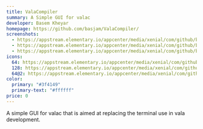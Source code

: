 ```yaml
---
title: ValaCompiler
summary: A Simple GUI for valac
developer: Basem Kheyar
homepage: https://github.com/basjam/ValaCompiler/
screenshots:
  - https://appstream.elementary.io/appcenter/media/xenial/com/github/basjam.valacompiler.desktop/FDCE3192C82635E815CDFB5DE05A9A6A/screenshots/image-1_orig.png
  - https://appstream.elementary.io/appcenter/media/xenial/com/github/basjam.valacompiler.desktop/FDCE3192C82635E815CDFB5DE05A9A6A/screenshots/image-2_orig.png
  - https://appstream.elementary.io/appcenter/media/xenial/com/github/basjam.valacompiler.desktop/FDCE3192C82635E815CDFB5DE05A9A6A/screenshots/image-3_orig.png
icons:
  64: https://appstream.elementary.io/appcenter/media/xenial/com/github/basjam.valacompiler.desktop/FDCE3192C82635E815CDFB5DE05A9A6A/icons/64x64/com.github.basjam.valacompiler_com.github.basjam.valacompiler.png
  128: https://appstream.elementary.io/appcenter/media/xenial/com/github/basjam.valacompiler.desktop/FDCE3192C82635E815CDFB5DE05A9A6A/icons/128x128/com.github.basjam.valacompiler_com.github.basjam.valacompiler.png
  64@2: https://appstream.elementary.io/appcenter/media/xenial/com/github/basjam.valacompiler.desktop/FDCE3192C82635E815CDFB5DE05A9A6A/icons/64x64@2/com.github.basjam.valacompiler_com.github.basjam.valacompiler.png
color:
  primary: "#3f4149"
  primary-text: "#ffffff"
price: 0
---
```


<p>A simple GUI for valac that is aimed at replacing the terminal use in vala development.</p>